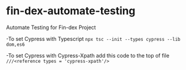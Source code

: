 # fin-dex-automate-testing
Automate Testing for Fin-dex Project

-To set Cypress with Typescript
  `npx tsc --init --types cypress --lib dom,es6`
 
-To set Cypress with Cypress-Xpath add this code to the top of file
   `///<reference types = 'cypress-xpath'/>`
